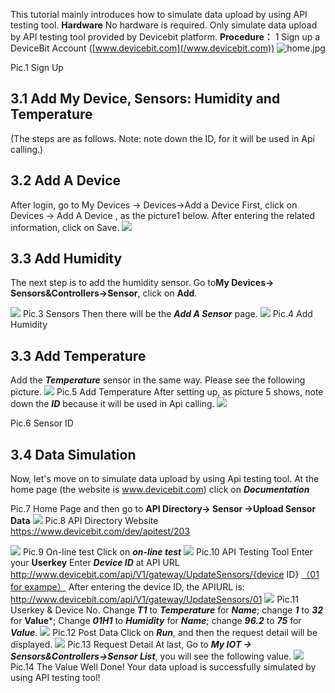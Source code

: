 This tutorial mainly introduces how to simulate data upload by using API testing tool.
**Hardware**
No hardware is required. Only simulate data upload by API testing tool provided by Devicebit platform.
**Procedure：**
1 Sign up a DeviceBit Account ([www.devicebit.com](/www.devicebit.com))
![home.jpg][1]

Pic.1 Sign Up
## 3.1 Add My Device, Sensors: Humidity and Temperature
(The steps are as follows. Note: note down the ID, for it will be used in Api calling.)
## 3.2 Add A Device
After login, go to My Devices -> Devices->Add a Device
First, click on Devices -> Add A Device , as the picture1 below. After entering the related information, click on Save.
![][2]
## 3.3 Add Humidity
The next step is to add the humidity sensor. Go to**My Devices-> Sensors&Controllers->Sensor**, click on **Add**.

![][3]
Pic.3 Sensors
Then there will be the ***Add A Sensor*** page.
![][7]
Pic.4 Add Humidity


## 3.3 Add Temperature
Add the ***Temperature*** sensor in the same way. Please see the following picture.
![][8]
Pic.5 Add Temperature
After setting up, as picture 5 shows, note down the ***ID*** because it will be used in Api calling.
![][9]

Pic.6 Sensor ID

## 3.4 Data Simulation
Now, let's move on to simulate data upload by using Api testing tool.
At the home page (the website is www.devicebit.com) click on ***Documentation***

Pic.7 Home Page
and then go to **API Directory-> Sensor ->Upload Sensor Data**
![][10]
Pic.8 API Directory
Website
https://www.devicebit.com/dev/apitest/203



![][11]
Pic.9 On-line test
Click on ***on-line test***
![][12]
Pic.10 API Testing Tool
Enter your **Userkey**
Enter ***Device ID*** at API URL
http://www.devicebit.com/api/V1/gateway/UpdateSensors/{device ID}
[（01 for exampe）](http://www.lewei50.com/api/V1/gateway/UpdateSensors/%E4%BD%A0%E7%9A%84%E7%BD%91%E5%85%B3%E5%8F%B7)
After entering the device ID, the APIURL is: http://www.devicebit.com/api/V1/gateway/UpdateSensors/01
![][13]
Pic.11 Userkey & Device No.
Change ***T1*** to ***Temperature*** for ***Name***; change ***1*** to ***32*** for **Value***;
Change ***01H1*** to ***Humidity*** for ***Name***; change ***96.2*** to ***75*** for ***Value***.
![][14]
Pic.12 Post Data
Click on ***Run***, and then the request detail will be displayed.
![][15]
Pic.13 Request Detail
At last, Go to ***My IOT -> Sensors&Controllers->Sensor List***, you will see the following value.
![][16]
Pic.14 The Value
Well Done! Your data upload is successfully simulated by using API testing tool!

[3]: https://leweidoc.oss-cn-hangzhou.aliyuncs.com/lewei50/img/devicebitmanual-xj-20180930-3.jpg
[1]: https://leweidoc.oss-cn-hangzhou.aliyuncs.com/lewei50/img/devicebitmanual-xj-20180930-1.jpg
[2]: https://leweidoc.oss-cn-hangzhou.aliyuncs.com/lewei50/img/devicebitmanual-xj-20180930-2.jpg
[5]: https://leweidoc.oss-cn-hangzhou.aliyuncs.com/lewei50/img/devicebitmanual-xj-20180930-5.jpg
[6]: https://leweidoc.oss-cn-hangzhou.aliyuncs.com/lewei50/img/devicebitmanual-xj-20180930-6.jpg
[7]: https://leweidoc.oss-cn-hangzhou.aliyuncs.com/lewei50/img/devicebitmanual-xj-20180930-7.jpg
[8]: https://leweidoc.oss-cn-hangzhou.aliyuncs.com/lewei50/img/devicebitmanual-xj-20180930-8.jpg
[9]: https://leweidoc.oss-cn-hangzhou.aliyuncs.com/lewei50/img/devicebitmanual-xj-20180930-9.jpg
[10]: https://leweidoc.oss-cn-hangzhou.aliyuncs.com/lewei50/img/devicebitmanual-xj-20180930-10.jpg
[11]: https://leweidoc.oss-cn-hangzhou.aliyuncs.com/lewei50/img/devicebitmanual-xj-20180930-11.jpg
[12]: https://leweidoc.oss-cn-hangzhou.aliyuncs.com/lewei50/img/devicebitmanual-xj-20180930-12.jpg
[13]: https://leweidoc.oss-cn-hangzhou.aliyuncs.com/lewei50/img/devicebitmanual-xj-20180930-13.jpg
[14]: https://leweidoc.oss-cn-hangzhou.aliyuncs.com/lewei50/img/devicebitmanual-xj-20180930-14.jpg
[15]: https://leweidoc.oss-cn-hangzhou.aliyuncs.com/lewei50/img/devicebitmanual-xj-20180930-15.jpg
[16]: https://leweidoc.oss-cn-hangzhou.aliyuncs.com/lewei50/img/devicebitmanual-xj-20180930-16.jpg
